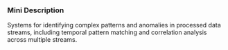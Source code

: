 ### Mini Description

Systems for identifying complex patterns and anomalies in processed data streams, including temporal pattern matching and correlation analysis across multiple streams.
